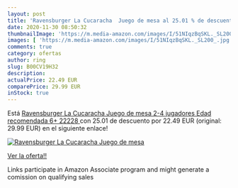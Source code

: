 ```yaml
---
layout: post
title: 'Ravensburger La Cucaracha  Juego de mesa al 25.01 % de descuento'
date: 2020-11-30 08:50:32
thumbnailImage: 'https://m.media-amazon.com/images/I/51NIqzBqSKL._SL200_.jpg'
images: [ 'https://m.media-amazon.com/images/I/51NIqzBqSKL._SL200_.jpg' ]
comments: true
category: ofertas
author: ring
slug: B00CV19H32
description:
actualPrice: 22.49 EUR
comparePrice: 29.99 EUR
inStock: true
---
```


Está [Ravensburger La Cucaracha  Juego de mesa  2-4 jugadores  Edad recomendada 6+  22228 ](https://www.amazon.es/dp/B00CV19H32/?tag=tolees-21) con 25.01 de descuento por 22.49 EUR (original: 29.99 EUR) en el siguiente enlace!

[![Ravensburger La Cucaracha  Juego de mesa](https://m.media-amazon.com/images/I/51NIqzBqSKL._SL200_.jpg)](https://www.amazon.es/dp/B00CV19H32/?tag=tolees-21)

[Ver la oferta!!](https://www.amazon.es/dp/B00CV19H32/?tag=tolees-21)

Links participate in Amazon Associate program and might generate a comission on qualifying sales


